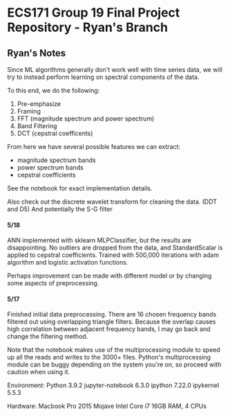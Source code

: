 # ECS171 Group 19 Final Project Repository - Ryan's Branch

## Ryan's Notes

Since ML algorithms generally don't work well with time series data, we will try to instead perform learning on spectral components of the data. 

To this end, we do the following:

1. Pre-emphasize
2. Framing
3. FFT (magnitude spectrum and power spectrum)
4. Band Filtering
5. DCT (cepstral coefficents)

From here we have several possible features we can extract:
- magnitude spectrum bands
- power spectrum bands
- cepstral coefficients

See the notebook for exact implementation details.

Also check out the discrete wavelet transform for cleaning the data. (DDT and D5) And potentially the S-G filter

#### 5/18

ANN implemented with sklearn MLPClassifier, but the results are disappointing. No outliers are dropped from the data, and StandardScalar is applied to cepstral coefficients. Trained with 500,000 iterations with adam algorithm and logistic activation functions. 

Perhaps improvement can be made with different model or by changing some aspects of preprocessing.

#### 5/17

Finished initial data preprocessing. 
There are 16 chosen frequency bands filtered out using overlapping triangle filters. Because the overlap causes high correlation between adjacent frequency bands, I may go back and change the filtering method.

Note that the notebook makes use of the multiprocessing module to speed up all the reads and writes to the 3000+ files. Python's multiprocessing module can be buggy depending on the system you're on, so proceed with caution when using it. 

Environment:
Python 3.9.2
jupyter-notebook 6.3.0
ipython 7.22.0
ipykernel 5.5.3

Hardware:
Macbook Pro 2015 Mojave
Intel Core i7 
16GB RAM, 4 CPUs

